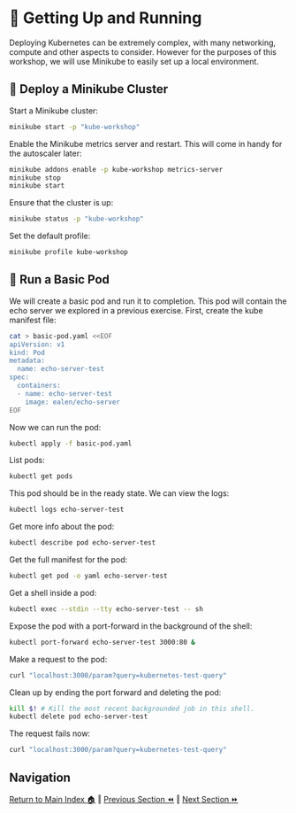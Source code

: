 # 🏃 Getting Up and Running

Deploying Kubernetes can be extremely complex, with many networking, compute and other aspects to consider.
However for the purposes of this workshop, we will use Minikube to easily set up a local environment.

## 🚀 Deploy a Minikube Cluster
Start a Minikube cluster:
```bash
minikube start -p "kube-workshop"
```

Enable the Minikube metrics server and restart. This will come in handy for the autoscaler later:
```bash
minikube addons enable -p kube-workshop metrics-server
minikube stop
minikube start
```

Ensure that the cluster is up:
```bash
minikube status -p "kube-workshop"
```

Set the default profile:
```bash
minikube profile kube-workshop
```

## 🐋 Run a Basic Pod

We will create a basic pod and run it to completion. This pod will contain the echo server we explored in a previous exercise.
First, create the kube manifest file:
```bash
cat > basic-pod.yaml <<EOF
apiVersion: v1
kind: Pod
metadata:
  name: echo-server-test
spec:
  containers:
  - name: echo-server-test
    image: ealen/echo-server
EOF
```

Now we can run the pod:

```bash
kubectl apply -f basic-pod.yaml
```

List pods:
```bash
kubectl get pods
```

This pod should be in the ready state. We can view the logs:
```bash
kubectl logs echo-server-test
```

Get more info about the pod:
```bash
kubectl describe pod echo-server-test
```

Get the full manifest for the pod:
```bash
kubectl get pod -o yaml echo-server-test
```

Get a shell inside a pod:
```bash
kubectl exec --stdin --tty echo-server-test -- sh
```

Expose the pod with a port-forward in the background of the shell:
```bash
kubectl port-forward echo-server-test 3000:80 &
```

Make a request to the pod:
```bash
curl "localhost:3000/param?query=kubernetes-test-query"
```

Clean up by ending the port forward and deleting the pod:
```bash
kill $! # Kill the most recent backgrounded job in this shell.
kubectl delete pod echo-server-test
```

The request fails now:
```bash
curl "localhost:3000/param?query=kubernetes-test-query"
```

## Navigation

[Return to Main Index 🏠](../readme.md) ‖
[Previous Section ⏪](../01-containers/readme.md) ‖ [Next Section ⏩](../03-deployment/readme.md)

